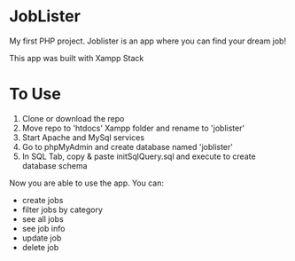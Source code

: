 # JobLister
My first PHP project. Joblister is an app where you can find your dream job!

This app was built with Xampp Stack

# To Use
1. Clone or download the repo
2. Move repo to 'htdocs' Xampp folder and rename to 'joblister'
3. Start Apache and MySql services
4. Go to phpMyAdmin and create database named 'joblister'
5. In SQL Tab, copy & paste initSqlQuery.sql and execute to create database schema

Now you are able to use the app. You can:
- create jobs
- filter jobs by category
- see all jobs
- see job info
- update job
- delete job
